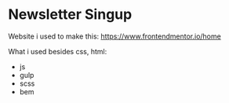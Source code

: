 # Newsletter Singup

Website i used to make this: https://www.frontendmentor.io/home

What i used besides css, html:

* js
* gulp
* scss
* bem
